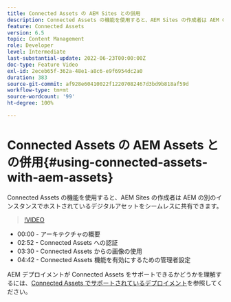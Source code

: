 ```yaml
---
title: Connected Assets の AEM Sites との併用
description: Connected Assets の機能を使用すると、AEM Sites の作成者は AEM の別のインスタンスでホストされているデジタルアセットをシームレスに共有できます。
feature: Connected Assets
version: 6.5
topic: Content Management
role: Developer
level: Intermediate
last-substantial-update: 2022-06-23T00:00:00Z
doc-type: Feature Video
exl-id: 2eceb65f-362a-48e1-a8c6-e9f6954dc2a0
duration: 383
source-git-commit: af928e60410022f12207082467d3bd9b818af59d
workflow-type: tm+mt
source-wordcount: '99'
ht-degree: 100%

---
```


# Connected Assets の AEM Assets との併用{#using-connected-assets-with-aem-assets}

Connected Assets の機能を使用すると、AEM Sites の作成者は AEM の別のインスタンスでホストされているデジタルアセットをシームレスに共有できます。

>[!VIDEO](https://video.tv.adobe.com/v/26060?quality=12&learn=on)

* 00:00 - アーキテクチャの概要
* 02:52 - Connected Assets への認証
* 03:30 - Connected Assets からの画像の使用
* 04:42 - Connected Assets 機能を有効にするための管理者設定

AEM デプロイメントが Connected Assets をサポートできるかどうかを理解するには、[Connected Assets でサポートされているデプロイメント](https://experienceleague.adobe.com/docs/experience-manager-65/assets/using/use-assets-across-connected-assets-instances.html?lang=ja#prerequisites)を参照してください。
